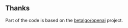 ## Thanks

Part of the code is based on the [betalgo/openai](https://github.com/betalgo/openai) project.